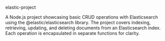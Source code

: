 elastic-project

A Node.js project showcasing basic CRUD operations with Elasticsearch using the @elastic/elasticsearch library. The project covers indexing, retrieving, updating, and deleting documents from an Elasticsearch index. Each operation is encapsulated in separate functions for clarity.


